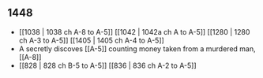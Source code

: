 ## 1448
- [[1038 | 1038 ch A-8 to A-5]] [[1042 | 1042a ch A to A-5]] [[1280 | 1280 ch A-3 to A-5]] [[1405 | 1405 ch A-4 to A-5]] 
- A secretly discoves [[A-5]] counting money taken from a murdered man, [[A-8]]
- [[828 | 828 ch B-5 to A-5]] [[836 | 836 ch A-2 to A-5]] 

